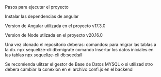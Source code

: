Pasos para ejecutar el proyecto

Instalar las dependencias de angular

Version de Angular utilizada en el proyecto
v17.3.0

Version de Node  utlizada en el proyecto
v20.16.0

Una vez clonado el repositorio deberas:
comandos: para migrar las tablas a la db.
       npx sequelize-cli db:migrate
comando Insertar los datos iniciales en las tablas
       npx sequelize-cli db:seed:all

Se recomienda ulitzar el gestor de Base de Datos MYSQL o si utilizad otro debera cambiar la conexion en el archivo confi.js en el backend
